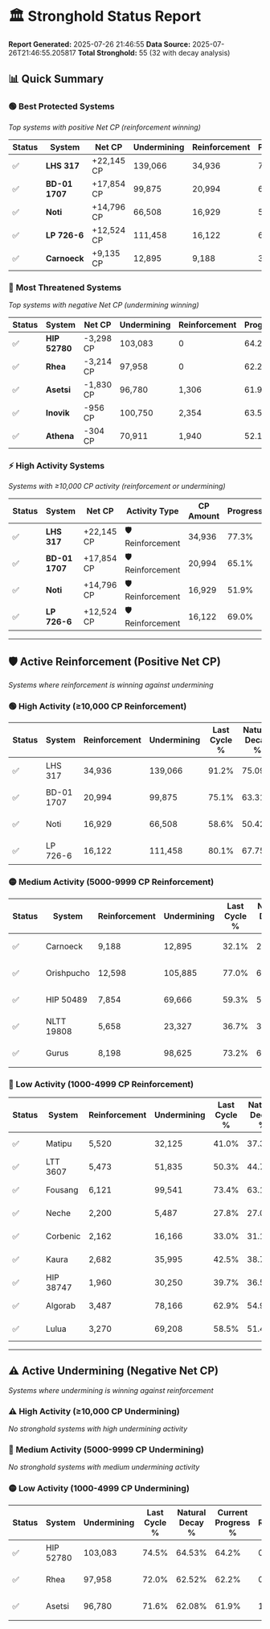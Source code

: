 # 🏛️ Stronghold Status Report

**Report Generated:** 2025-07-26 21:46:55
**Data Source:** 2025-07-26T21:46:55.205817
**Total Stronghold:** 55 (32 with decay analysis)

## 📊 Quick Summary

### 🟢 **Best Protected Systems**
*Top systems with positive Net CP (reinforcement winning)*

| Status | System | Net CP | Undermining | Reinforcement | Progress |
|--------|--------|--------|-------------|---------------|----------|
| ✅ | **LHS 317** | +22,145 CP | 139,066 | 34,936 | 77.3% |
| ✅ | **BD-01 1707** | +17,854 CP | 99,875 | 20,994 | 65.1% |
| ✅ | **Noti** | +14,796 CP | 66,508 | 16,929 | 51.9% |
| ✅ | **LP 726-6** | +12,524 CP | 111,458 | 16,122 | 69.0% |
| ✅ | **Carnoeck** | +9,135 CP | 12,895 | 9,188 | 30.8% |

### 🔴 **Most Threatened Systems**
*Top systems with negative Net CP (undermining winning)*

| Status | System | Net CP | Undermining | Reinforcement | Progress |
|--------|--------|--------|-------------|---------------|----------|
| ✅ | **HIP 52780** | -3,298 CP | 103,083 | 0 | 64.2% |
| ✅ | **Rhea** | -3,214 CP | 97,958 | 0 | 62.2% |
| ✅ | **Asetsi** | -1,830 CP | 96,780 | 1,306 | 61.9% |
| ✅ | **Inovik** | -956 CP | 100,750 | 2,354 | 63.5% |
| ✅ | **Athena** | -304 CP | 70,911 | 1,940 | 52.1% |

### ⚡ **High Activity Systems**
*Systems with ≥10,000 CP activity (reinforcement or undermining)*

| Status | System | Net CP | Activity Type | CP Amount | Progress |
|--------|--------|--------|---------------|-----------|----------|
| ✅ | **LHS 317** | +22,145 CP | 🛡️ Reinforcement | 34,936 | 77.3% |
| ✅ | **BD-01 1707** | +17,854 CP | 🛡️ Reinforcement | 20,994 | 65.1% |
| ✅ | **Noti** | +14,796 CP | 🛡️ Reinforcement | 16,929 | 51.9% |
| ✅ | **LP 726-6** | +12,524 CP | 🛡️ Reinforcement | 16,122 | 69.0% |

---

## 🛡️ Active Reinforcement (Positive Net CP)
*Systems where reinforcement is winning against undermining*

### 🟢 High Activity (≥10,000 CP Reinforcement)

| Status | System | Reinforcement | Undermining | Last Cycle % | Natural Decay % | Current Progress % | Current CP | Net CP | Activity |
|--------|--------|---------------|-------------|--------------|-----------------|-------------------|------------|--------|----------|
| ✅ | LHS 317 | 34,936 | 139,066 | 91.2% | 75.09% | 77.3% | 773,000 | +22,145 | 🟢 High Reinforcement |
| ✅ | BD-01 1707 | 20,994 | 99,875 | 75.1% | 63.31% | 65.1% | 650,999 | +17,854 | 🟢 High Reinforcement |
| ✅ | Noti | 16,929 | 66,508 | 58.6% | 50.42% | 51.9% | 519,000 | +14,796 | 🟢 High Reinforcement |
| ✅ | LP 726-6 | 16,122 | 111,458 | 80.1% | 67.75% | 69.0% | 690,000 | +12,524 | 🟢 High Reinforcement |

### 🟡 Medium Activity (5000-9999 CP Reinforcement)

| Status | System | Reinforcement | Undermining | Last Cycle % | Natural Decay % | Current Progress % | Current CP | Net CP | Activity |
|--------|--------|---------------|-------------|--------------|-----------------|-------------------|------------|--------|----------|
| ✅ | Carnoeck | 9,188 | 12,895 | 32.1% | 29.89% | 30.8% | 308,000 | +9,135 | 🟡 Medium Reinforcement |
| ✅ | Orishpucho | 12,598 | 105,885 | 77.0% | 65.51% | 66.4% | 664,000 | +8,946 | 🟡 Medium Reinforcement |
| ✅ | HIP 50489 | 7,854 | 69,666 | 59.3% | 51.72% | 52.3% | 523,000 | +5,820 | 🟡 Medium Reinforcement |
| ✅ | NLTT 19808 | 5,658 | 23,327 | 36.7% | 33.88% | 34.4% | 344,000 | +5,197 | 🟡 Medium Reinforcement |
| ✅ | Gurus | 8,198 | 98,625 | 73.2% | 62.80% | 63.3% | 633,000 | +5,013 | 🟡 Medium Reinforcement |

### 🔴 Low Activity (1000-4999 CP Reinforcement)

| Status | System | Reinforcement | Undermining | Last Cycle % | Natural Decay % | Current Progress % | Current CP | Net CP | Activity |
|--------|--------|---------------|-------------|--------------|-----------------|-------------------|------------|--------|----------|
| ✅ | Matipu | 5,520 | 32,125 | 41.0% | 37.31% | 37.8% | 377,999 | +4,874 | 🔵 Low Reinforcement |
| ✅ | LTT 3607 | 5,473 | 51,835 | 50.3% | 44.73% | 45.1% | 451,000 | +3,726 | 🔵 Low Reinforcement |
| ✅ | Fousang | 6,121 | 99,541 | 73.4% | 63.12% | 63.4% | 634,000 | +2,821 | 🔵 Low Reinforcement |
| ✅ | Neche | 2,200 | 5,487 | 27.8% | 27.06% | 27.3% | 273,000 | +2,450 | 🔵 Low Reinforcement |
| ✅ | Corbenic | 2,162 | 16,166 | 33.0% | 31.19% | 31.4% | 314,000 | +2,108 | 🔵 Low Reinforcement |
| ✅ | Kaura | 2,682 | 35,995 | 42.5% | 38.73% | 38.9% | 389,000 | +1,719 | 🔵 Low Reinforcement |
| ✅ | HIP 38747 | 1,960 | 30,250 | 39.7% | 36.57% | 36.7% | 367,000 | +1,320 | 🔵 Low Reinforcement |
| ✅ | Algorab | 3,487 | 78,166 | 62.9% | 54.98% | 55.1% | 551,000 | +1,151 | 🔵 Low Reinforcement |
| ✅ | Lulua | 3,270 | 69,208 | 58.5% | 51.49% | 51.6% | 516,000 | +1,117 | 🔵 Low Reinforcement |


---

## ⚠️ Active Undermining (Negative Net CP)
*Systems where undermining is winning against reinforcement*

### ⚠️ High Activity (≥10,000 CP Undermining)

*No stronghold systems with high undermining activity*

### 🔶 Medium Activity (5000-9999 CP Undermining)

*No stronghold systems with medium undermining activity*

### 🟡 Low Activity (1000-4999 CP Undermining)

| Status | System | Undermining | Last Cycle % | Natural Decay % | Current Progress % | Reinforcement | Current CP | Net CP | Activity |
|--------|--------|-------------|--------------|-----------------|-------------------|---------------|------------|--------|----------|
| ✅ | HIP 52780 | 103,083 | 74.5% | 64.53% | 64.2% | 0 | 642,000 | -3,298 | 🟡 Low Undermining |
| ✅ | Rhea | 97,958 | 72.0% | 62.52% | 62.2% | 0 | 622,000 | -3,214 | 🟡 Low Undermining |
| ✅ | Asetsi | 96,780 | 71.6% | 62.08% | 61.9% | 1,306 | 619,000 | -1,830 | 🟡 Low Undermining |
